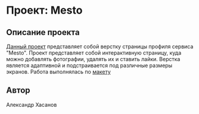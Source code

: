 # Проект: Mesto

## Описание проекта
[Данный проект](https://AlexanderKhasanov.github.io/mesto-project/index.html) представляет собой верстку страницы профиля сервиса "Mesto". Проект представляет собой интерактивную страницу, куда можно добавлять фотографии, удалять их и ставить лайки. Верстка является адаптивной и подстраивается под различные размеры экранов. Работа выполнялась по [макету](https://www.figma.com/file/2cn9N9jSkmxD84oJik7xL7/JavaScript.-Sprint-4?node-id=0%3A1)

## Автор
Александр Хасанов

